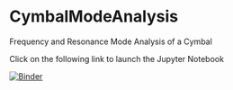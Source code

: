 # CymbalModeAnalysis
Frequency and Resonance Mode Analysis of a Cymbal

Click on the following link to launch the Jupyter Notebook

[![Binder](http://mybinder.org/badge.svg)](http://mybinder.org:/repo/blendergithub/cymbalmodeanalysis)


